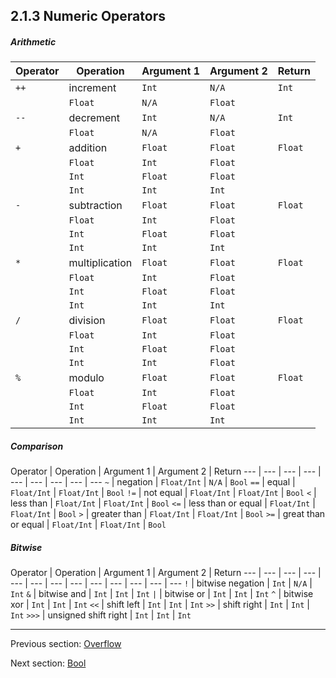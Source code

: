 ## 2.1.3 Numeric Operators

##### Arithmetic
 
 Operator  | Operation  | Argument 1  | Argument 2  | Return 
 --- | --- | --- | --- | ---
<code>++</code> | increment  | `Int`  | `N/A`  | `Int`
 |  | `Float`  | `N/A`  | `Float`
<code>--</code>  | decrement  | `Int`  | `N/A`  | `Int`
 |  | `Float`  | `N/A`  | `Float`
<code>+</code>  | addition  | `Float`  | `Float`  | `Float` 
 |  | `Float`  | `Int`  | `Float` 
 |  | `Int`  | `Float`  | `Float` 
 |  | `Int`  | `Int`  | `Int` 
<code>-</code>  | subtraction  | `Float`  | `Float`  | `Float` 
 |  | `Float`  | `Int`  | `Float` 
 |  | `Int`  | `Float`  | `Float` 
 |  | `Int`  | `Int`  | `Int` 
<code>*</code>  | multiplication  | `Float`  | `Float`  | `Float` 
 |  | `Float`  | `Int`  | `Float` 
 |  | `Int`  | `Float`  | `Float` 
 |  | `Int`  | `Int`  | `Int` 
<code>/</code>  | division  | `Float`  | `Float`  | `Float` 
 |  | `Float`  | `Int`  | `Float` 
 |  | `Int`  | `Float`  | `Float` 
 |  | `Int`  | `Int`  | `Float` 
<code>%</code>  | modulo  | `Float`  | `Float`  | `Float` 
 |  | `Float`  | `Int`  | `Float` 
 |  | `Int`  | `Float`  | `Float` 
 |  | `Int`  | `Int`  | `Int` 
 
##### Comparison
 
 Operator  | Operation  | Argument 1  | Argument 2  | Return 
 --- | --- | --- | --- | --- | --- | --- | --- | ---
<code>~</code>  | negation  | `Float/Int`  | `N/A`  | `Bool` 
<code>==</code>  | equal  | `Float/Int`  | `Float/Int`  | `Bool` 
<code>!=</code>  | not equal  | `Float/Int`  | `Float/Int`  | `Bool` 
<code>&lt;</code>  | less than  | `Float/Int`  | `Float/Int`  | `Bool` 
<code>&lt;=</code>  | less than or equal  | `Float/Int`  | `Float/Int`  | `Bool` 
<code>&gt;</code>  | greater than  | `Float/Int`  | `Float/Int`  | `Bool` 
<code>&gt;=</code>  | great than or equal  | `Float/Int`  | `Float/Int`  | `Bool` 
 
##### Bitwise
 
 Operator  | Operation  | Argument 1  | Argument 2  | Return 
 --- | --- | --- | --- | --- | --- | --- | --- | --- | --- | --- | --- | ---
<code>!</code>  | bitwise negation  | `Int`  | `N/A`  | `Int` 
<code>&amp;</code>  | bitwise and  | `Int`  | `Int`  | `Int` 
<code>&#124;</code>  | bitwise or  | `Int`  | `Int`  | `Int` 
<code>^</code>  | bitwise xor  | `Int`  | `Int`  | `Int` 
<code>&lt;&lt;</code>  | shift left  | `Int`  | `Int`  | `Int` 
<code>&gt;&gt;</code>  | shift right  | `Int`  | `Int`  | `Int` 
<code>&gt;&gt;&gt;</code>  | unsigned shift right  | `Int`  | `Int`  | `Int`

---

Previous section: [Overflow](types-overflow.md)

Next section: [Bool](types-bool.md)